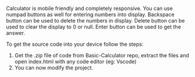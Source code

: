 Calculator is mobile friendly and completely responsive.
You can use numpad buttons as well for entering numbers into display.
Backspace button can be used to delete the numbers in display.
Delete button can be used to clear the display to 0 or null.
Enter button can be used to get the answer.

To get the source code into your device follow the steps:
1. Get the .zip file of code from Basic-Calculator repo, extract the files and open index.html with any code editor (eg: Vscode)
2. You can now modify the project.
